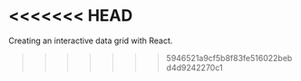 <<<<<<< HEAD
=======
Creating an interactive data grid with React.
>>>>>>> 5946521a9cf5b8f83fe516022bebd4d9242270c1
